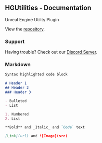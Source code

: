 ## HGUtilities - Documentation

Unreal Engine Utility Plugin

View the [repository](https://github.com/PrestigeBR/HGUtilities/edit/gh-pages/index.md).

### Support

Having trouble? Check out our [Discord Server](http://hideout.no).

### Markdown
```markdown
Syntax highlighted code block

# Header 1
## Header 2
### Header 3

- Bulleted
- List

1. Numbered
2. List

**Bold** and _Italic_ and `Code` text

[Link](url) and ![Image](src)
```

